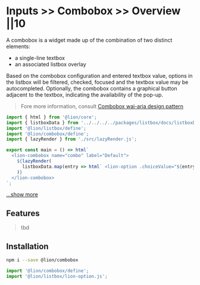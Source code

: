 # Inputs >> Combobox >> Overview ||10

A combobox is a widget made up of the combination of two distinct elements:

- a single-line textbox
- an associated listbox overlay

Based on the combobox configuration and entered textbox value, options in the listbox will be
filtered, checked, focused and the textbox value may be autocompleted.
Optionally, the combobox contains a graphical button adjacent to the textbox, indicating the
availability of the pop-up.

> Fore more information, consult [Combobox wai-aria design pattern](https://www.w3.org/TR/wai-aria-practices/#combobox)

```js script
import { html } from '@lion/core';
import { listboxData } from '../../../../packages/listbox/docs/listboxData.js';
import '@lion/listbox/define';
import '@lion/combobox/define';
import { lazyRender } from './src/lazyRender.js';
```

```js preview-story
export const main = () => html`
  <lion-combobox name="combo" label="Default">
    ${lazyRender(
      listboxData.map(entry => html` <lion-option .choiceValue="${entry}">${entry}</lion-option> `),
    )}
  </lion-combobox>
`;
```

[...show more](./examples.md)

## Features

> tbd

## Installation

```bash
npm i --save @lion/combobox
```

```js
import '@lion/combobox/define';
import '@lion/listbox/lion-option.js';
```
